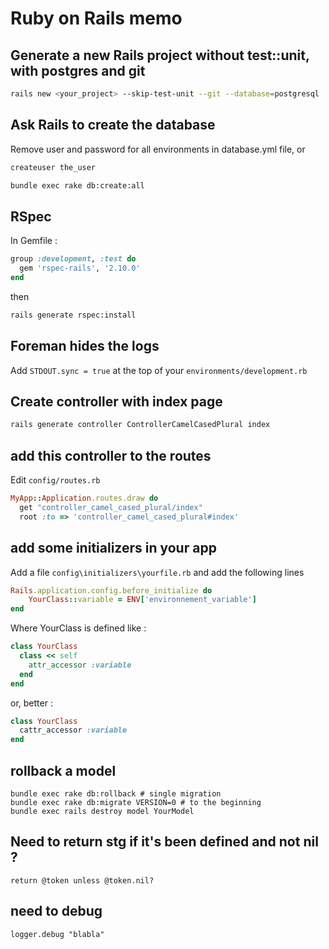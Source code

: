 # Ruby on Rails memo

## Generate a new Rails project without test::unit, with postgres and git

```bash
rails new <your_project> --skip-test-unit --git --database=postgresql
```

## Ask Rails to create the database 
Remove user and password for all environments in database.yml file, or
```bash
createuser the_user
```

```bash
bundle exec rake db:create:all
```

## RSpec
In Gemfile : 
```ruby
group :development, :test do
  gem 'rspec-rails', '2.10.0'
end
```

then 
```bash
rails generate rspec:install
```

## Foreman hides the logs
Add `STDOUT.sync = true` at the top of your `environments/development.rb`

## Create controller with index page

```bash
rails generate controller ControllerCamelCasedPlural index
```

## add this controller to the routes

Edit `config/routes.rb`

```ruby
MyApp::Application.routes.draw do
  get "controller_camel_cased_plural/index"
  root :to => 'controller_camel_cased_plural#index'
```

## add some initializers in your app
Add a file `config\initializers\yourfile.rb` 
and add the following lines 

```ruby
Rails.application.config.before_initialize do
    YourClass::variable = ENV['environnement_variable']
end
```

Where YourClass is defined like :

```ruby
class YourClass
  class << self
    attr_accessor :variable
  end
end
```

or, better :

```ruby
class YourClass
  cattr_accessor :variable
end
```


## rollback a model 
```
bundle exec rake db:rollback # single migration 
bundle exec rake db:migrate VERSION=0 # to the beginning
bundle exec rails destroy model YourModel
```

## Need to return stg if it's been defined and not nil ?

```
return @token unless @token.nil?
```

## need to debug
```
logger.debug "blabla"
```

